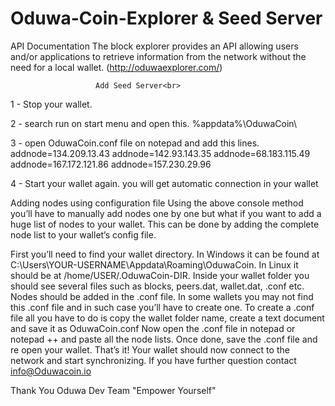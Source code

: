 # Oduwa-Coin-Explorer  & Seed Server
API Documentation The block explorer provides an API allowing users and/or applications to retrieve information from the network without the need for a local wallet.
(http://oduwaexplorer.com/)<br>


                       Add Seed Server<br>
      

1 - Stop your wallet.

2 - search run on start menu and open this. %appdata%\OduwaCoin\

3 - open OduwaCoin.conf file on notepad and add this lines.
addnode=134.209.13.43
addnode=142.93.143.35
addnode=68.183.115.49
addnode=167.172.121.86
addnode=157.230.29.96

4 - Start your wallet again. you will get automatic connection in your wallet




Adding nodes using configuration file
Using the above console method you’ll have to manually add nodes one by one but what if you want to add a huge list of nodes to your wallet. This can be done by adding the complete node list to your wallet’s config file.

First you’ll need to find your wallet directory. In Windows it can be found at C:\Users\YOUR-USERNAME\Appdata\Roaming\OduwaCoin.
In Linux it should be at /home/USER/.OduwaCoin-DIR.
Inside your wallet folder you should see several files such as blocks, peers.dat, wallet.dat, .conf etc. Nodes should be added in the .conf file.
In some wallets you may not find this .conf file and in such case you’ll have to create one. To create a .conf file all you have to do is copy the wallet folder name, create a text document and save it as OduwaCoin.conf
Now open the .conf file in notepad or notepad ++ and paste all the node lists.
Once done, save the .conf file and re open your wallet.
That’s it! Your wallet should now connect to the network and start synchronizing. If you have further question contact 
info@Oduwacoin.io

Thank You
Oduwa Dev Team 
"Empower Yourself"
